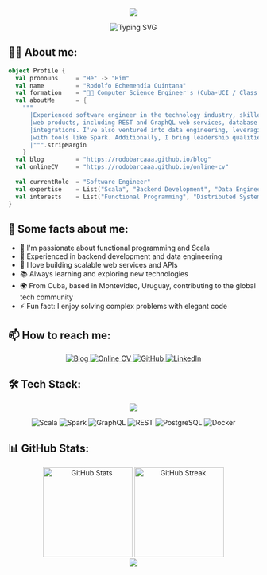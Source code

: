 <div align="center">
  <img src="https://capsule-render.vercel.app/api?type=waving&color=gradient&customColorList=6,11,20&height=180&section=header&text=Rodolfo%20Echemendía&fontSize=42&fontColor=fff&animation=twinkling&fontAlignY=32" />
</div>

<p align="center">
  <img src="https://readme-typing-svg.herokuapp.com?font=Fira+Code&size=30&pause=1000&color=00D4AA&center=true&vCenter=true&width=600&lines=Hi%2C+I'm+Rodolfo!;Scala+Developer;Backend+Engineer;Data+Engineering+Enthusiast" alt="Typing SVG" />
</p>

## 👨‍💻 About me:

```scala
object Profile {
  val pronouns     = "He" -> "Him"
  val name         = "Rodolfo Echemendía Quintana"
  val formation    = "👨‍🎓 Computer Science Engineer's (Cuba-UCI / Class of 2011)"
  val aboutMe      = {
    """
      |Experienced software engineer in the technology industry, skilled in Scala for developing primarily backend 
      |web products, including REST and GraphQL web services, database connections, and interaction with third-party 
      |integrations. I've also ventured into data engineering, leveraging my Scala expertise and seamlessly integrating 
      |with tools like Spark. Additionally, I bring leadership qualities with strong management and interpersonal skills.
      |""".stripMargin
    }
  val blog         = "https://rodobarcaaa.github.io/blog"
  val onlineCV     = "https://rodobarcaaa.github.io/online-cv"
  
  val currentRole  = "Software Engineer"
  val expertise    = List("Scala", "Backend Development", "Data Engineering", "REST APIs", "GraphQL", "Spark")
  val interests    = List("Functional Programming", "Distributed Systems", "Data Processing")
}
```

## 🌟 Some facts about me:

- 🎯 I'm passionate about functional programming and Scala
- 💼 Experienced in backend development and data engineering
- 🚀 I love building scalable web services and APIs
- 📚 Always learning and exploring new technologies
- 🌍 From Cuba, based in Montevideo, Uruguay, contributing to the global tech community
- ⚡ Fun fact: I enjoy solving complex problems with elegant code

## 📫 How to reach me:

<p align="center">
    <a href="https://rodobarcaaa.github.io/blog" target="_blank">
        <img src="https://img.shields.io/badge/Blog-FF5722?style=for-the-badge&logo=blogger&logoColor=white" alt="Blog"/>
    </a>
    <a href="https://rodobarcaaa.github.io/online-cv" target="_blank">
        <img src="https://img.shields.io/badge/CV-4285F4?style=for-the-badge&logo=google-chrome&logoColor=white" alt="Online CV"/>
    </a>
    <a href="https://github.com/rodobarcaaa" target="_blank">
        <img src="https://img.shields.io/badge/GitHub-100000?style=for-the-badge&logo=github&logoColor=white" alt="GitHub"/>
    </a>
    <a href="https://linkedin.com/in/rechemendia" target="_blank">
        <img src="https://img.shields.io/badge/LinkedIn-0077B5?style=for-the-badge&logo=linkedin&logoColor=white" alt="LinkedIn"/>
    </a>
</p>

## 🛠️ Tech Stack:

<div align="center">
  <img src="https://capsule-render.vercel.app/api?type=rect&color=gradient&customColorList=6,11,20&height=2" />
</div>

<p align="center">
    <img src="https://img.shields.io/badge/Scala-DC322F?style=for-the-badge&logo=scala&logoColor=white" alt="Scala"/>
    <img src="https://img.shields.io/badge/Apache_Spark-E25A1C?style=for-the-badge&logo=apache-spark&logoColor=white" alt="Spark"/>
    <img src="https://img.shields.io/badge/GraphQL-E10098?style=for-the-badge&logo=graphql&logoColor=white" alt="GraphQL"/>
    <img src="https://img.shields.io/badge/REST-02569B?style=for-the-badge&logo=rest&logoColor=white" alt="REST"/>
    <img src="https://img.shields.io/badge/PostgreSQL-316192?style=for-the-badge&logo=postgresql&logoColor=white" alt="PostgreSQL"/>
    <img src="https://img.shields.io/badge/Docker-2496ED?style=for-the-badge&logo=docker&logoColor=white" alt="Docker"/>
</p>

## 📊 GitHub Stats:

<div align="center">
  <img height="180em" src="https://github-readme-stats.vercel.app/api?username=rodobarcaaa&show_icons=true&theme=tokyonight&hide_border=true&count_private=true" alt="GitHub Stats" />
  <img height="180em" src="https://github-readme-streak-stats.herokuapp.com/?user=rodobarcaaa&theme=tokyonight&hide_border=true" alt="GitHub Streak" />
</div>

<div align="center">
  <img src="https://capsule-render.vercel.app/api?type=waving&color=gradient&customColorList=6,11,20&height=120&section=footer" />
</div>

